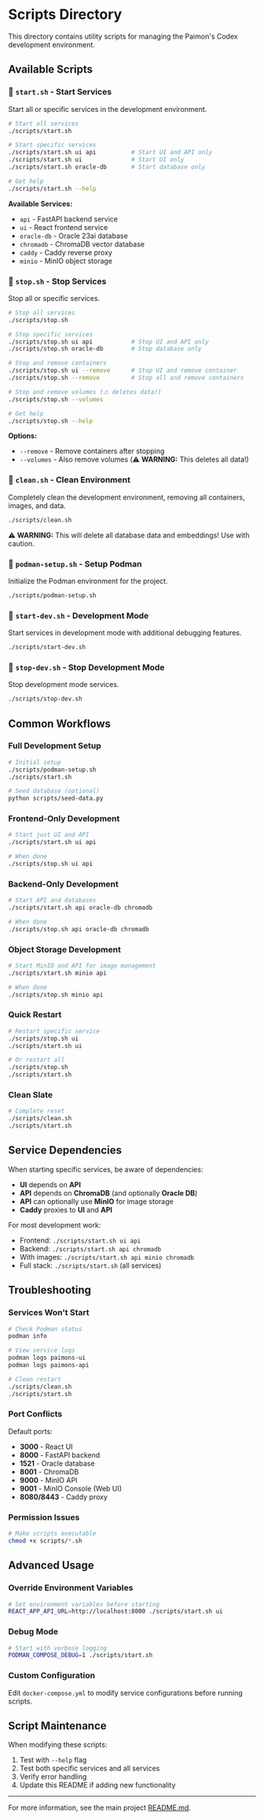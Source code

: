# Scripts Directory

This directory contains utility scripts for managing the Paimon's Codex development environment.

## Available Scripts

### 🚀 `start.sh` - Start Services
Start all or specific services in the development environment.

```bash
# Start all services
./scripts/start.sh

# Start specific services
./scripts/start.sh ui api          # Start UI and API only
./scripts/start.sh ui              # Start UI only
./scripts/start.sh oracle-db       # Start database only

# Get help
./scripts/start.sh --help
```

**Available Services:**
- `api` - FastAPI backend service
- `ui` - React frontend service  
- `oracle-db` - Oracle 23ai database
- `chromadb` - ChromaDB vector database
- `caddy` - Caddy reverse proxy
- `minio` - MinIO object storage

### 🛑 `stop.sh` - Stop Services
Stop all or specific services.

```bash
# Stop all services
./scripts/stop.sh

# Stop specific services
./scripts/stop.sh ui api           # Stop UI and API only
./scripts/stop.sh oracle-db        # Stop database only

# Stop and remove containers
./scripts/stop.sh ui --remove      # Stop UI and remove container
./scripts/stop.sh --remove         # Stop all and remove containers

# Stop and remove volumes (⚠️ deletes data!)
./scripts/stop.sh --volumes

# Get help
./scripts/stop.sh --help
```

**Options:**
- `--remove` - Remove containers after stopping
- `--volumes` - Also remove volumes (⚠️ **WARNING:** This deletes all data!)

### 🧹 `clean.sh` - Clean Environment
Completely clean the development environment, removing all containers, images, and data.

```bash
./scripts/clean.sh
```

⚠️ **WARNING:** This will delete all database data and embeddings! Use with caution.

### 🔧 `podman-setup.sh` - Setup Podman
Initialize the Podman environment for the project.

```bash
./scripts/podman-setup.sh
```

### 🚀 `start-dev.sh` - Development Mode
Start services in development mode with additional debugging features.

```bash
./scripts/start-dev.sh
```

### 🛑 `stop-dev.sh` - Stop Development Mode
Stop development mode services.

```bash
./scripts/stop-dev.sh
```

## Common Workflows

### Full Development Setup
```bash
# Initial setup
./scripts/podman-setup.sh
./scripts/start.sh

# Seed database (optional)
python scripts/seed-data.py
```

### Frontend-Only Development
```bash
# Start just UI and API
./scripts/start.sh ui api

# When done
./scripts/stop.sh ui api
```

### Backend-Only Development
```bash
# Start API and databases
./scripts/start.sh api oracle-db chromadb

# When done
./scripts/stop.sh api oracle-db chromadb
```

### Object Storage Development
```bash
# Start MinIO and API for image management
./scripts/start.sh minio api

# When done
./scripts/stop.sh minio api
```

### Quick Restart
```bash
# Restart specific service
./scripts/stop.sh ui
./scripts/start.sh ui

# Or restart all
./scripts/stop.sh
./scripts/start.sh
```

### Clean Slate
```bash
# Complete reset
./scripts/clean.sh
./scripts/start.sh
```

## Service Dependencies

When starting specific services, be aware of dependencies:

- **UI** depends on **API**
- **API** depends on **ChromaDB** (and optionally **Oracle DB**)
- **API** can optionally use **MinIO** for image storage
- **Caddy** proxies to **UI** and **API**

For most development work:
- Frontend: `./scripts/start.sh ui api`
- Backend: `./scripts/start.sh api chromadb`
- With images: `./scripts/start.sh api minio chromadb`
- Full stack: `./scripts/start.sh` (all services)

## Troubleshooting

### Services Won't Start
```bash
# Check Podman status
podman info

# View service logs
podman logs paimons-ui
podman logs paimons-api

# Clean restart
./scripts/clean.sh
./scripts/start.sh
```

### Port Conflicts
Default ports:
- **3000** - React UI
- **8000** - FastAPI backend
- **1521** - Oracle database
- **8001** - ChromaDB
- **9000** - MinIO API
- **9001** - MinIO Console (Web UI)
- **8080/8443** - Caddy proxy

### Permission Issues
```bash
# Make scripts executable
chmod +x scripts/*.sh
```

## Advanced Usage

### Override Environment Variables
```bash
# Set environment variables before starting
REACT_APP_API_URL=http://localhost:8000 ./scripts/start.sh ui
```

### Debug Mode
```bash
# Start with verbose logging
PODMAN_COMPOSE_DEBUG=1 ./scripts/start.sh
```

### Custom Configuration
Edit `docker-compose.yml` to modify service configurations before running scripts.

## Script Maintenance

When modifying these scripts:
1. Test with `--help` flag
2. Test both specific services and all services
3. Verify error handling
4. Update this README if adding new functionality

---

For more information, see the main project [README.md](../README.md).
